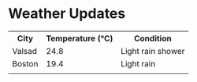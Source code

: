 # Weather Updates

<!-- WEATHER-UPDATE-START -->
<table><tr><th>City</th><th>Temperature (°C)</th><th>Condition</th></tr><tr><td>Valsad</td><td>24.8</td><td>Light rain shower</td></tr><tr><td>Boston</td><td>19.4</td><td>Light rain</td></tr><tr><td></td><td></td><td></td></tr></table>
<!-- WEATHER-UPDATE-END -->
